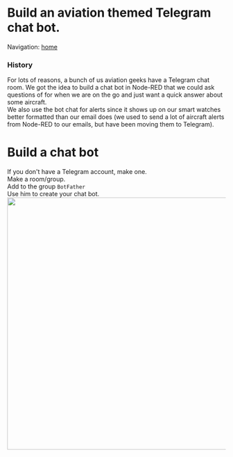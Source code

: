 # Build an aviation themed Telegram chat bot.   
   
Navigation: [home](README.md)  
   
### History
For lots of reasons, a bunch of us aviation geeks have a Telegram chat room. We got the idea to build a chat bot in Node-RED that we could ask questions of for when we are on the go and just want a quick answer about some aircraft.    
We also use the bot chat for alerts since it shows up on our smart watches better formatted than our email does (we used to send a lot of aircraft alerts from Node-RED to our emails, but have been moving them to Telegram).   
    
# Build a chat bot   
If you don't have a Telegram account, make one.   
Make a room/group.   
Add to the group `BotFather`   
Use him to create your chat bot.  
<img src="https://raw.githubusercontent.com/thebaldgeek/thebaldgeek.github.io/main/img/telegrambotfather.PNG" height="580">   
